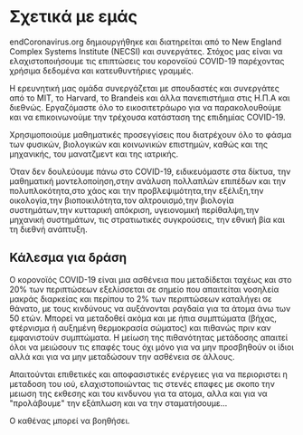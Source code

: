 # Σχετικά με εμάς 

endCoronavirus.org δημιουργήθηκε και διατηρείται από το New England Complex Systems Institute (NECSI) και συνεργάτες. Στόχος μας είναι να ελαχιστοποιήσουμε τις επιπτώσεις του κορονoϊού COVID-19 παρέχοντας χρήσιμα δεδομένα και κατευθυντήριες γραμμές.

Η ερευνητική μας ομάδα συνεργάζεται με σπουδαστές και συνεργάτες από το MIT, το Harvard, το Brandeis και άλλα πανεπιστήμια στις Η.Π.Α  και διεθνώς. Εργαζόμαστε όλο το εικοσιτετράωρο για να παρακολουθούμε και να επικοινωνούμε την τρέχουσα κατάσταση της επιδημίας COVID-19.

Χρησιμοποιούμε μαθηματικές προσεγγίσεις που διατρέχουν όλο το φάσμα των φυσικών, βιολογικών και κοινωνικών επιστημών, καθώς και της μηχανικής, του μανατζμεντ και της ιατρικής.

Όταν δεν δουλεύουμε πάνω στο COVID-19, ειδικευόμαστε στα δίκτυα, την μαθηματική μοντελοποίηση,στην ανάλυση πολλαπλών επιπέδων και την πολυπλοκότητα,στο χάος και την προβλεψιμότητα,την εξέλιξη,την οικολογία,την βιοποικιλότητα,τον αλτρουισμό,την βιολογία συστημάτων,την κυτταρική απόκριση, υγειονομική περίθαλψη,την μηχανική συστημάτων, τις στρατιωτικές συγκρούσεις, την εθνική βία και τη διεθνή ανάπτυξη.

## Κάλεσμα για δράση

Ο κορονoϊός COVID-19 είναι μια ασθένεια που μεταδίδεται ταχέως και στο 20% των περιπτώσεων εξελίσσεται σε σημείο που απαιτείται νοσηλεία μακράς διαρκείας και περίπου το 2% των περιπτώσεων καταλήγει σε θάνατο, με τους κινδύνους να αυξάνονται ραγδαία για τα άτομα άνω των 50 ετών. Μπορεί να μεταδοθεί ακόμα και με ήπια συμπτώματα (βήχας, φτέρνισμα ή αυξημένη θερμοκρασία σώματος) και πιθανώς πριν καν εμφανιστούν συμπτώματα. Η μείωση της πιθανότητας μετάδοσης απαιτεί όλοι να μειώσουν τις επαφές  τους όχι μόνο για να μην προσβηθούν οι ίδιοι αλλά και για να μην μεταδώσουν την ασθένεια σε άλλους.

Απαιτούνται επιθετικές και αποφασιστικές ενέργειες για να περιοριστει η μεταδοση του ιού, ελαχιστοποιώντας τις στενές επαφες με σκοπο την μειωση της εκθεσης και του κινδυνου για τα ατομα, αλλα και για να "προλάβουμε" την εξάπλωση και να την σταματήσουμε...

Ο καθένας μπορεί να βοηθήσει.
